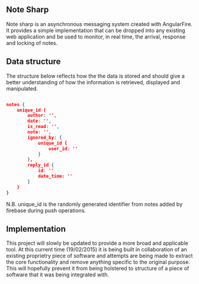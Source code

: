 ## Note Sharp

Note sharp is an asynchronous messaging system created with AngularFire. 
It provides a simple implementation that can be dropped into any existing web 
application and be used to monitor, in real time, the arrival, response and locking
of notes.

## Data structure

The structure below reflects how the the data is stored and should give a better
understanding of how the information is retrieved, displayed and manipulated.

```json

notes {
	unique_id {
		author: '',
		date: '',
		is_read: '',
		note: '',
		ignored_by: {
			unique_id {
				user_id: ''
			}
		},
		reply_id {
			id: ''
			date_time: ''
		}
	}
}

```

N.B. unique_id is the randomly generated identifier from notes added by firebase during push operations.

## Implementation

This project will slowly be updated to provide a more broad and applicable tool. At this current time
(19/02/2015) it is being built in collaboration of an existing proprietry piece of software and attempts
are being made to extract the core functionality and remove anything specific to the original purpose. 
This will hopefully prevent it from being holstered to structure of a piece of software that it was being integrated with.

